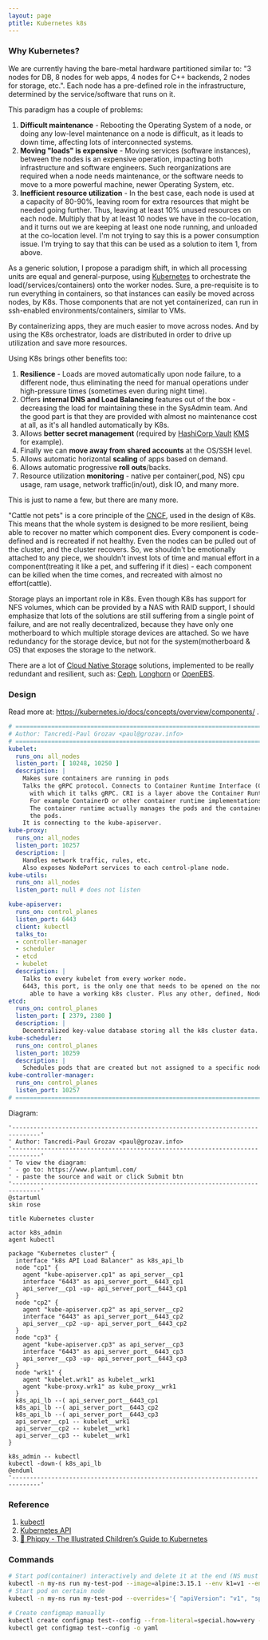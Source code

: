 ```yaml
---
layout: page
ptitle: Kubernetes k8s
---
```


### Why Kubernetes?
We are currently having the bare-metal hardware partitioned similar to: "3 nodes
for DB, 8 nodes for web apps, 4 nodes for C++ backends, 2 nodes for storage,
etc.". Each node has a pre-defined role in the infrastructure, determined by the
service/software that runs on it.


This paradigm has a couple of problems:
1. **Difficult maintenance** - Rebooting the Operating System of a node, or
doing any low-level maintenance on a node is difficult, as it leads to down
time, affecting lots of interconnected systems.
2. **Moving "loads" is expensive** - Moving services (software instances),
between the nodes is an expensive operation, impacting both infrastructure and
software engineers. Such reorganizations are required when a node needs
maintenance, or the software needs to move to a more powerful machine, newer
Operating System, etc.
3. **Inefficient resource utilization** - In the best case, each node is used at
a capacity of 80-90%, leaving room for extra resources that might be needed
going further. Thus, leaving at least 10% unused resources on each node.
Multiply that by at least 10 nodes we have in the co-location, and it turns out
we are keeping at least one node running, and unloaded at the co-location level.
I'm not trying to say this is a power consumption issue. I'm trying to say that
this can be used as a solution to item 1, from above.

As a generic solution, I propose a paradigm shift, in which all processing units
are equal and general-purpose, using
[Kubernetes](https://kubernetes.io/#features) to orchestrate the
load(/services/containers) onto the worker nodes. Sure, a pre-requisite is to
run everything in containers, so that instances can easily be moved across
nodes, by K8s. Those components that are not yet containerized, can run in
ssh-enabled environments/containers, similar to VMs.

By containerizing apps, they are much easier to move across nodes. And by using
the K8s orchestrator, loads are distributed in order to drive up utilization and
save more resources.

Using K8s brings other benefits too:
1. **Resilience** - Loads are moved automatically upon node failure, to a
different node, thus eliminating the need for manual operations under
high-pressure times (sometimes even during night time).
2. Offers **internal DNS and Load Balancing** features out of the box -
decreasing the load for maintaining these in the SysAdmin team. And the good
part is that they are provided with almost no maintenance cost at all, as it's
all handled automatically by K8s.
3. Allows **better secret management** (required by
[HashiCorp Vault](https://www.vaultproject.io/)
[KMS](https://en.wikipedia.org/wiki/Key_management) for
example).
4. Finally we can **move away from shared accounts** at the OS/SSH level.
5. Allows automatic horizontal **scaling** of apps based on demand.
6. Allows automatic progressive **roll outs**/backs.
7. Resource utilization **monitoring** - native per container(,pod, NS) cpu
usage, ram usage, network traffic(in/out), disk IO, and many more.

This is just to name a few, but there are many more.

"Cattle not pets" is a core principle of the
[CNCF](https://en.wikipedia.org/wiki/Cloud_Native_Computing_Foundation), used in
the design of K8s. This means that the whole system is designed to be more
resilient, being able to recover no matter which component dies. Every component
is code-defined and is recreated if not healthy. Even the nodes can be pulled
out of the cluster, and the cluster recovers. So, we shouldn't be emotionally
attached to any piece, we shouldn't invest lots of time and manual effort in a
component(treating it like a pet, and suffering if it dies) - each component can
be killed when the time comes, and recreated with almost no effort(cattle).

Storage plays an important role in K8s. Even though K8s has support for NFS
volumes, which can be provided by a NAS with RAID support, I should emphasize
that lots of the solutions are still suffering from a single point of failure,
and are not really decentralized, because they have only one motherboard to
which multiple storage devices are attached. So we have redundancy for the
storage device, but not for the system(motherboard & OS) that exposes the
storage to the network.

There are a lot of [Cloud Native Storage](
  https://pages.ubuntu.com/rs/066-EOV-335/images/Storage+for+containers+whitepaper.pdf)
solutions, implemented to be really redundant and resilient, such as:
[Ceph](https://ceph.io/en/), [Longhorn](https://longhorn.io/) or
[OpenEBS](https://openebs.io/).


[//]: # (======================================================================)

### Design
Read more at: https://kubernetes.io/docs/concepts/overview/components/ .
```yml
# ============================================================================ #
# Author: Tancredi-Paul Grozav <paul@grozav.info>
# ============================================================================ #
kubelet:
  runs_on: all_nodes
  listen_port: [ 10248, 10250 ]
  description: |
    Makes sure containers are running in pods
    Talks the gRPC protocol. Connects to Container Runtime Interface (CRI),
      with which it talks gRPC. CRI is a layer above the Container Runtime.
      For example ContainerD or other container runtime implementations.
      The container runtime actually manages the pods and the containers inside
      the pods.
    It is connecting to the kube-apiserver.
kube-proxy:
  runs_on: all_nodes
  listen_port: 10257
  description: |
    Handles network traffic, rules, etc.
    Also exposes NodePort services to each control-plane node.
kube-utils:
  runs_on: all_nodes
  listen_port: null # does not listen

kube-apiserver:
  runs_on: control_planes
  listen_port: 6443
  client: kubectl
  talks_to:
  - controller-manager
  - scheduler
  - etcd
  - kubelet
  description: |
    Talks to every kubelet from every worker node.
    6443, this port, is the only one that needs to be opened on the node, to be
      able to have a working k8s cluster. Plus any other, defined, NodePorts.
etcd:
  runs_on: control_planes
  listen_port: [ 2379, 2380 ]
  description: |
    Decentralized key-value database storing all the k8s cluster data.
kube-scheduler:
  runs_on: control_planes
  listen_port: 10259
  description: |
    Schedules pods that are created but not assigned to a specific node.
kube-controller-manager:
  runs_on: control_planes
  listen_port: 10257
# ============================================================================ #
```

Diagram:
```plantuml
'------------------------------------------------------------------------------'
' Author: Tancredi-Paul Grozav <paul@grozav.info>
'------------------------------------------------------------------------------'
' To view the diagram:
' - go to: https://www.plantuml.com/
' - paste the source and wait or click Submit btn
'------------------------------------------------------------------------------'
@startuml
skin rose

title Kubernetes cluster

actor k8s_admin
agent kubectl

package "Kubernetes cluster" {
  interface "k8s API Load Balancer" as k8s_api_lb
  node "cp1" {
    agent "kube-apiserver.cp1" as api_server__cp1
    interface "6443" as api_server_port__6443_cp1
    api_server__cp1 -up- api_server_port__6443_cp1
  } 
  node "cp2" {
    agent "kube-apiserver.cp2" as api_server__cp2
    interface "6443" as api_server_port__6443_cp2
    api_server__cp2 -up- api_server_port__6443_cp2
  } 
  node "cp3" {
    agent "kube-apiserver.cp3" as api_server__cp3
    interface "6443" as api_server_port__6443_cp3
    api_server__cp3 -up- api_server_port__6443_cp3
  } 
  node "wrk1" {
    agent "kubelet.wrk1" as kubelet__wrk1
    agent "kube-proxy.wrk1" as kube_proxy__wrk1
  } 
  k8s_api_lb --( api_server_port__6443_cp1
  k8s_api_lb --( api_server_port__6443_cp2
  k8s_api_lb --( api_server_port__6443_cp3
  api_server__cp1 -- kubelet__wrk1
  api_server__cp2 -- kubelet__wrk1
  api_server__cp3 -- kubelet__wrk1
}

k8s_admin -- kubectl
kubectl -down-( k8s_api_lb
@enduml
'------------------------------------------------------------------------------'
```

### Reference
<ol>
  <li><a href="https://kubernetes.io/docs/reference/generated/kubectl/kubectl-commands" target="_blank">kubectl</a></li>
  <li><a href="https://kubernetes.io/docs/reference/generated/kubernetes-api/v1.27/#deployment-v1-apps" target="_blank">Kubernetes API</a></li>
  <li><a href="https://www.cncf.io/phippy/" target="_blank">🦒 Phippy - The Illustrated Children’s Guide to Kubernetes</a></li>
</ol>

### Commands
```bash
# Start pod(container) interactively and delete it at the end (NS must exist)
kubectl -n my-ns run my-test-pod --image=alpine:3.15.1 --env k1=v1 --env k2=v2 --stdin --tty --rm=true -- /bin/sh
# Start pod on certain node
kubectl -n my-ns run my-test-pod --overrides='{ "apiVersion": "v1", "spec": { "affinity": { "nodeAffinity": { "requiredDuringSchedulingIgnoredDuringExecution": { "nodeSelectorTerms": [ { "matchExpressions": [ { "key": "kubernetes.io/hostname", "operator": "In", "values": [ "worker-784" ] } ] } ] } } } } }' --image=alpine:3.15.1 --env k1=v1 --env k2=v2 --stdin --tty --rm=true -- /bin/sh

# Create configmap manually
kubectl create configmap test--config --from-literal=special.how=very --from-literal=special.type=charm
kubectl get configmap test--config -o yaml
```